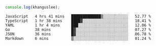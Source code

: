 ```js
console.log(khanguslee);
```

<!--START_SECTION:waka-->

```text
JavaScript   4 hrs 41 mins   █████████████▒░░░░░░░░░░░   52.77 %
TypeScript   1 hr 38 mins    ████▓░░░░░░░░░░░░░░░░░░░░   18.41 %
YAML         1 hr 4 mins     ███░░░░░░░░░░░░░░░░░░░░░░   12.06 %
Go           38 mins         █▓░░░░░░░░░░░░░░░░░░░░░░░   07.27 %
JSON         36 mins         █▓░░░░░░░░░░░░░░░░░░░░░░░   06.78 %
Markdown     6 mins          ▒░░░░░░░░░░░░░░░░░░░░░░░░   01.24 %
```

<!--END_SECTION:waka-->

<!--
**khanguslee/khanguslee** is a ✨ _special_ ✨ repository because its `README.md` (this file) appears on your GitHub profile.

Here are some ideas to get you started:

- 🔭 I’m currently working on ...
- 🌱 I’m currently learning ...
- 👯 I’m looking to collaborate on ...
- 🤔 I’m looking for help with ...
- 💬 Ask me about ...
- 📫 How to reach me: ...
- 😄 Pronouns: ...
- ⚡ Fun fact: ...
-->
